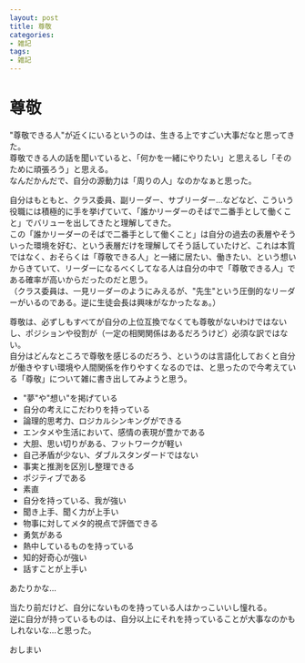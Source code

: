 ```yaml
---
layout: post
title: 尊敬
categories:
- 雑記
tags:
- 雑記
---
```


# 尊敬

"尊敬できる人"が近くにいるというのは、生きる上ですごい大事だなと思ってきた。  
尊敬できる人の話を聞いていると、「何かを一緒にやりたい」と思えるし「そのために頑張ろう」と思える。  
なんだかんだで、自分の源動力は「周りの人」なのかなぁと思った。

自分はもともと、クラス委員、副リーダー、サブリーダー…などなど、こういう役職には積極的に手を挙げていて、「誰かリーダーのそばで二番手として働くこと」でバリューを出してきたと理解してきた。  
この「誰かリーダーのそばで二番手として働くこと」は自分の過去の表層やそういった環境を好む、という表層だけを理解してそう話していたけど、これは本質ではなく、おそらくは「尊敬できる人」と一緒に居たい、働きたい、という想いからきていて、リーダーになるべくしてなる人は自分の中で「尊敬できる人」である確率が高いからだったのだと思う。  
（クラス委員は、一見リーダーのようにみえるが、"先生"という圧倒的なリーダーがいるのである。逆に生徒会長は興味がなかったなぁ。）

尊敬は、必ずしもすべてが自分の上位互換でなくても尊敬がないわけではないし、ポジションや役割が（一定の相関関係はあるだろうけど）必須な訳ではない。  
自分はどんなところで尊敬を感じるのだろう、というのは言語化しておくと自分が働きやすい環境や人間関係を作りやすくなるのでは、と思ったので今考えている「尊敬」について雑に書き出してみようと思う。

- "夢"や"想い"を掲げている
- 自分の考えにこだわりを持っている
- 論理的思考力、ロジカルシンキングができる
- エンタメや生活において、感情の表現が豊かである
- 大胆、思い切りがある、フットワークが軽い
- 自己矛盾が少ない、ダブルスタンダードではない
- 事実と推測を区別し整理できる
- ポジティブである
- 素直
- 自分を持っている、我が強い
- 聞き上手、聞く力が上手い
- 物事に対してメタ的視点で評価できる
- 勇気がある
- 熱中しているものを持っている
- 知的好奇心が強い
- 話すことが上手い

あたりかな…

当たり前だけど、自分にないものを持っている人はかっこいいし憧れる。  
逆に自分が持っているものは、自分以上にそれを持っていることが大事なのかもしれないな…と思った。

おしまい
